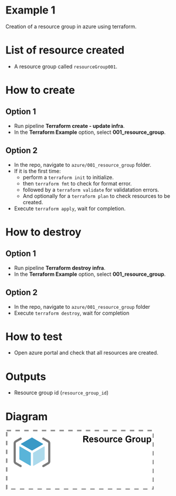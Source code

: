 # Example 1

Creation of a resource group in azure using terraform.

# List of resource created

* A resource group called `resourceGroup001`.

# How to create

## Option 1

* Run pipeline **Terraform create - update infra**.
* In the **Terraform Example** option, select **001_resource_group**.

## Option 2

* In the repo, navigate to `azure/001_resource_group` folder.
* If it is the first time:
  * perform a `terraform init` to initialize.
  * then `terraform fmt` to check for format error.
  * followed by a `terraform validate` for validatation errors.
  * And optionally for a `terraform plan` to check resources to be created.
* Execute `terraform apply`, wait for completion.

# How to destroy

## Option 1

* Run pipeline **Terraform destroy infra**.
* In the **Terraform Example** option, select **001_resource_group**.

## Option 2

* In the repo, navigate to `azure/001_resource_group` folder
* Execute `terraform destroy`, wait for completion

# How to test

* Open azure portal and check that all resources are created.

# Outputs

* Resource group id (`resource_group_id`)

# Diagram

![Diagrama Exercise 1](/images/Exercise_001.svg)
